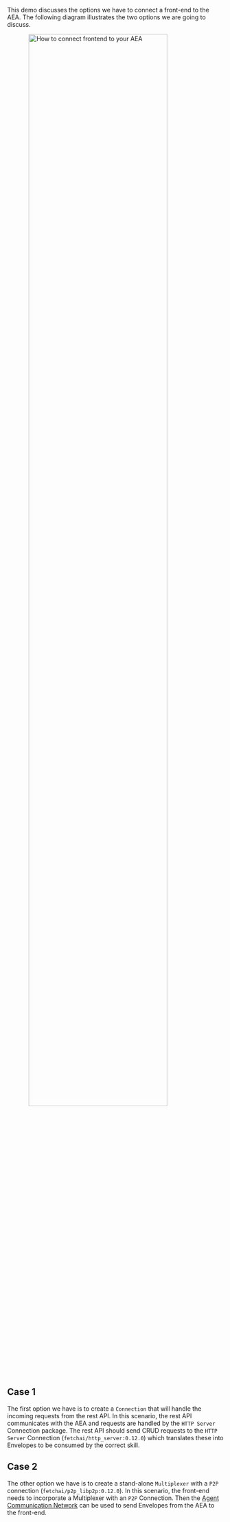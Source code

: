 This demo discusses the options we have to connect a front-end to the AEA. The following diagram illustrates the two options we are going to discuss.

<img src="../assets/http-integration.png" alt="How to connect frontend to your AEA" class="center" style="display: block; margin-left: auto; margin-right: auto;width:80%;">

## Case 1
The first option we have is to create a `Connection` that will handle the incoming requests from the rest API. In this scenario, the rest API communicates with the AEA and requests are handled by the `HTTP Server` Connection package. The rest API should send CRUD requests to the `HTTP Server` Connection (`fetchai/http_server:0.12.0`) which translates these into Envelopes to be consumed by the correct skill.

## Case 2
The other option we have is to create a stand-alone `Multiplexer` with a `P2P` connection (`fetchai/p2p_libp2p:0.12.0`). In this scenario, the front-end needs to incorporate a Multiplexer with an `P2P` Connection. Then the <a href="../acn">Agent Communication Network</a> can be used to send Envelopes from the AEA to the front-end.
